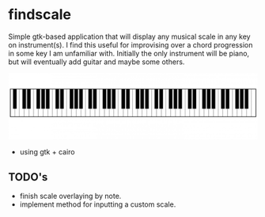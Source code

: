 # findscale #

Simple gtk-based application that will display any musical scale in any key on instrument(s). I find this useful for improvising over a chord progression in some key I am unfamiliar with. Initially the only instrument will be piano, but will eventually add guitar and maybe some others.

![piano](./imgs/piano.png ) 


- using gtk + cairo

## TODO's ##

- finish scale overlaying by note.
- implement method for inputting a custom scale.

